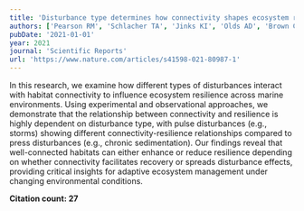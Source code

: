 ```yaml
---
title: 'Disturbance type determines how connectivity shapes ecosystem resilience'
authors: ['Pearson RM', 'Schlacher TA', 'Jinks KI', 'Olds AD', 'Brown CJ', 'Connolly RM']
pubDate: '2021-01-01'
year: 2021
journal: 'Scientific Reports'
url: 'https://www.nature.com/articles/s41598-021-80987-1'
---
```


In this research, we examine how different types of disturbances interact with habitat connectivity to influence ecosystem resilience across marine environments. Using experimental and observational approaches, we demonstrate that the relationship between connectivity and resilience is highly dependent on disturbance type, with pulse disturbances (e.g., storms) showing different connectivity-resilience relationships compared to press disturbances (e.g., chronic sedimentation). Our findings reveal that well-connected habitats can either enhance or reduce resilience depending on whether connectivity facilitates recovery or spreads disturbance effects, providing critical insights for adaptive ecosystem management under changing environmental conditions.

**Citation count: 27**
